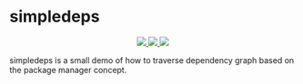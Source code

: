 # simpledeps

<p align="center">
    <a href="https://goreportcard.com/report/github.com/zhouzhuojie/simpledeps" target="_blank">
        <img src="https://goreportcard.com/badge/github.com/zhouzhuojie/simpledeps">
    </a>
    <a href="https://circleci.com/gh/zhouzhuojie/simpledeps" target="_blank">
        <img src="https://circleci.com/gh/zhouzhuojie/simpledeps.svg?style=shield">
    </a>
    <a href="https://godoc.org/github.com/zhouzhuojie/simpledeps" target="_blank">
        <img src="https://img.shields.io/badge/godoc-reference-green.svg">
    </a>
</p>


simpledeps is a small demo of how to traverse dependency graph based on the
package manager concept.
